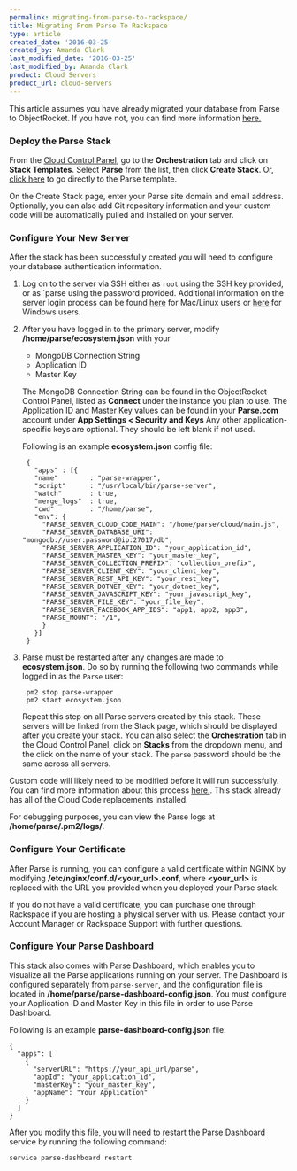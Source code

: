 ```yaml
---
permalink: migrating-from-parse-to-rackspace/
title: Migrating From Parse To Rackspace
type: article
created_date: '2016-03-25'
created_by: Amanda Clark
last_modified_date: '2016-03-25'
last_modified_by: Amanda Clark
product: Cloud Servers
product_url: cloud-servers
---
```


This article assumes you have already migrated your database from Parse to ObjectRocket.  If you have not, you can find more information [here.](https://objectrocket.com/parse) 

### Deploy the Parse Stack

From the [Cloud Control Panel](https://mycloud.rackspace.com), go to the **Orchestration** tab and click on **Stack Templates**.  Select **Parse** from the list, then click **Create Stack**.  Or, [click here](https://mycloud.rackspace.com/cloud/servers#templates/orchestrationTemplates,cloudOrchestrationTemplates/parse/rackspace) to go directly to the Parse template.

On the Create Stack page, enter your Parse site domain and email address. Optionally, you can also add Git repository information and your custom code will be automatically pulled and installed on your server.  

### Configure Your New Server

After the stack has been successfully created you will need to configure your database authentication information.

1. Log on to the server via SSH either as `root` using the SSH key provided, or as `parse using the password provided.  Additional information on the server login process can be found [here](https://support.rackspace.com/how-to/connecting-to-linux-from-mac-os-x-by-using-terminal/) for Mac/Linux users or [here](https://support.rackspace.com/how-to/connecting-to-linux-from-windows-by-using-putty/) for Windows users.

2. After you have logged in to the primary server, modify **/home/parse/ecosystem.json** with your 
   - MongoDB Connection String
   - Application ID
   - Master Key

   The MongoDB Connection String can be found in the ObjectRocket Control Panel, listed as **Connect** under the instance you plan to use.  The Application ID and Master Key values can be found in your **Parse.com** account under **App Settings < Security and Keys**  Any other application-specific keys are optional.  They should be left blank if not used.  

   Following is an example **ecosystem.json** config file:  

	    {
		  "apps" : [{
          "name"        : "parse-wrapper",
          "script"      : "/usr/local/bin/parse-server",
          "watch"       : true,
          "merge_logs"  : true,
          "cwd"         : "/home/parse",
          "env": {
            "PARSE_SERVER_CLOUD_CODE_MAIN": "/home/parse/cloud/main.js",
            "PARSE_SERVER_DATABASE_URI": "mongodb://user:password@ip:27017/db",
            "PARSE_SERVER_APPLICATION_ID": "your_application_id",
            "PARSE_SERVER_MASTER_KEY": "your_master_key",
            "PARSE_SERVER_COLLECTION_PREFIX": "collection_prefix",
            "PARSE_SERVER_CLIENT_KEY": "your_client_key",
            "PARSE_SERVER_REST_API_KEY": "your_rest_key",
            "PARSE_SERVER_DOTNET_KEY": "your_dotnet_key",
            "PARSE_SERVER_JAVASCRIPT_KEY": "your_javascript_key",
            "PARSE_SERVER_FILE_KEY": "your_file_key",
            "PARSE_SERVER_FACEBOOK_APP_IDS": "app1, app2, app3",
            "PARSE_MOUNT": "/1",
            }
          }]
        }

3. Parse must be restarted after any changes are made to **ecosystem.json**.  Do so by running the following two commands while logged in as the `Parse` user:

	    pm2 stop parse-wrapper
	    pm2 start ecosystem.json

   Repeat this step on all Parse servers created by this stack. These servers will be linked from the Stack page, which should be displayed after you create your stack. You can also select the **Orchestration** tab in the Cloud Control Panel, click on **Stacks** from the dropdown menu, and the click on the name of your stack. The `parse` password should be the same across all servers. 
   
Custom code will likely need to be modified before it will run successfully. You can find more information about this process [here.](https://github.com/ParsePlatform/parse-server/wiki/Migrating-an-Existing-Parse-App#3-cloud-code). This stack already has all of the Cloud Code replacements installed.  

For debugging purposes, you can view the Parse logs at **/home/parse/.pm2/logs/**.

### Configure Your Certificate

After Parse is running, you can configure a valid certificate within NGINX by modifying **/etc/nginx/conf.d/<your_url>.conf**, where **<your_url>** is replaced with the URL you provided when you deployed your Parse stack.

If you do not have a valid certificate, you can purchase one through Rackspace if you are hosting a physical server with us. Please contact your Account Manager or Rackspace Support with further questions.

### Configure Your Parse Dashboard

This stack also comes with Parse Dashboard, which enables you to visualize all the Parse applications running on your server. The Dashboard is configured separately from `parse-server`, and the configuration file is located in **/home/parse/parse-dashboard-config.json**. You must configure your Application ID and Master Key in this file in order to use Parse Dashboard.  

Following is an example **parse-dashboard-config.json** file:

    {
      "apps": [
        {
          "serverURL": "https://your_api_url/parse",
          "appId": "your_application_id",
          "masterKey": "your_master_key",
          "appName": "Your Application"
        }
      ]
    }

After you modify this file, you will need to restart the Parse Dashboard service by running the following command:

    service parse-dashboard restart
